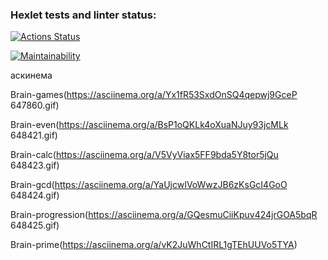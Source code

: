 ### Hexlet tests and linter status:
[![Actions Status](https://github.com/katrinaMalkova/frontend-project-44/actions/workflows/hexlet-check.yml/badge.svg)](https://github.com/katrinaMalkova/frontend-project-44/actions)

[![Maintainability](https://api.codeclimate.com/v1/badges/887206cf7cc875e491a1/maintainability)](https://codeclimate.com/github/katrinaMalkova/frontend-project-44/maintainability)

аскинема

Brain-games(https://asciinema.org/a/Yx1fR53SxdOnSQ4qepwj9GceP 647860.gif)

Brain-even(https://asciinema.org/a/BsP1oQKLk4oXuaNJuy93jcMLk 648421.gif)

Brain-calc(https://asciinema.org/a/V5VyViax5FF9bda5Y8tor5jQu 648423.gif)

Brain-gcd(https://asciinema.org/a/YaUjcwIVoWwzJB6zKsGcI4GoO 648424.gif)

Brain-progression(https://asciinema.org/a/GQesmuCiiKpuv424jrGOA5bqR 648425.gif)

Brain-prime(https://asciinema.org/a/vK2JuWhCtIRL1gTEhUUVo5TYA)